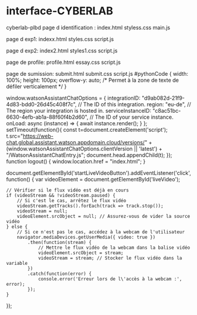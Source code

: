 # interface-CYBERLAB
cyberlab-plbd
page d identification : index.html
styless.css
main.js

page d exp1:   indexx.html
styles.css
script.js

page d exp2: index2.html 
styles1.css
script.js

page de profile: profile.html
essay.css
script.js 


page de sumission: submit.html
submit.css
script.js
#pythonCode {
    width: 100%;
    height: 100px;
    overflow-y: auto; /* Permet à la zone de texte de défiler verticalement */
}

window.watsonAssistantChatOptions = {
    integrationID: "d9ab082d-21f9-4d83-bdd0-26d45c408f7c", // The ID of this integration.
    region: "eu-de", // The region your integration is hosted in.
    serviceInstanceID: "c8ac51bc-6630-4efb-ab1a-88f60f4b2d60", // The ID of your service instance.
    onLoad: async (instance) => { await instance.render(); }
  };
  setTimeout(function(){
    const t=document.createElement('script');
    t.src="https://web-chat.global.assistant.watson.appdomain.cloud/versions/" + (window.watsonAssistantChatOptions.clientVersion || 'latest') + "/WatsonAssistantChatEntry.js";
    document.head.appendChild(t);
  });
function logout() {
    window.location.href = "index.html";
}


document.getElementById('startLiveVideoButton').addEventListener('click', function() {
    var videoElement = document.getElementById('liveVideo');
    
    // Vérifier si le flux vidéo est déjà en cours
    if (videoStream && !videoStream.paused) {
        // Si c'est le cas, arrêtez le flux vidéo
        videoStream.getTracks().forEach(track => track.stop());
        videoStream = null;
        videoElement.srcObject = null; // Assurez-vous de vider la source vidéo
    } else {
        // Si ce n'est pas le cas, accédez à la webcam de l'utilisateur
        navigator.mediaDevices.getUserMedia({ video: true })
            .then(function(stream) {
                // Mettre le flux vidéo de la webcam dans la balise vidéo
                videoElement.srcObject = stream;
                videoStream = stream; // Stocker le flux vidéo dans la variable
            })
            .catch(function(error) {
                console.error('Erreur lors de l\'accès à la webcam :', error);
            });
    }
});
